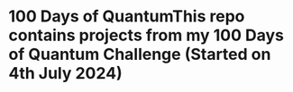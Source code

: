 <h1>100 Days of Quantum</h1?
<h4>This repo contains projects from my 100 Days of Quantum Challenge (Started on 4th July 2024)</h4>
